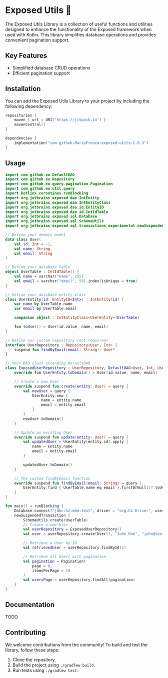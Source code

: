 # Exposed Utils 🦑

The Exposed Utils Library is a collection of useful functions and utilities designed to enhance the functionality of the
Exposed framework when used with Kotlin. This library simplifies database operations and provides convenient pagination
support.

## Key Features

- Simplified database CRUD operations
- Efficient pagination support

## Installation


You can add the Exposed Utils Library to your project by including the following dependency:


```kotlin
repositories {
    maven { url = URI("https://jitpack.io") }
    mavenCentral()
}

dependencies {
    implementation("com.github.MarioFronza:exposed-utils:1.0.3")
}
```

## Usage

```kotlin
import com.github.eu.DefaultDAO
import com.github.eu.Repository
import com.github.eu.query.pagination.Pagination
import com.github.eu.util.query
import kotlinx.coroutines.runBlocking
import org.jetbrains.exposed.dao.IntEntity
import org.jetbrains.exposed.dao.IntEntityClass
import org.jetbrains.exposed.dao.id.EntityID
import org.jetbrains.exposed.dao.id.IntIdTable
import org.jetbrains.exposed.sql.Database
import org.jetbrains.exposed.sql.SchemaUtils
import org.jetbrains.exposed.sql.transactions.experimental.newSuspendedTransaction

// Define your domain model
data class User(
    val id: Int = -1,
    val name: String,
    val email: String
)

// Define your database table
object UserTable : IntIdTable() {
    val name = varchar("name", 255)
    val email = varchar("email", 50).index(isUnique = true)
}

// Define your database entity class
class UserEntity(id: EntityID<Int>) : IntEntity(id) {
    var name by UserTable.name
    var email by UserTable.email

    companion object : IntEntityClass<UserEntity>(UserTable)

    fun toUser() = User(id.value, name, email)
}

// Define our custom repository (not required)
interface UserRepository : Repository<User, Int> {
    suspend fun findByEmail(email: String): User?
}

// Your DAO class extending DefaultDAO
class ExposedUserRepository : UserRepository, DefaultDAO<User, Int, UserEntity>(UserEntity) {
    override fun UserEntity.toDomain() = User(id.value, name, email)

    // Create a new User
    override suspend fun create(entity: User) = query {
        val newUser = query {
            UserEntity.new {
                name = entity.name
                email = entity.email
            }
        }
        newUser.toDomain()
    }

    // Update an existing User
    override suspend fun update(entity: User) = query {
        val updatedUser = UserEntity[entity.id].apply {
            name = entity.name
            email = entity.email
        }

        updatedUser.toDomain()
    }

    // The custom findByEmail function
    override suspend fun findByEmail(email: String) = query {
        UserEntity.find { UserTable.name eq email }.firstOrNull()?.toUser()
    }
}

fun main() = runBlocking {
    Database.connect("jdbc:h2:mem:test", driver = "org.h2.Driver", user = "root", password = "")
    newSuspendedTransaction {
        SchemaUtils.create(UserTable)
        // Create a new User
        val userRepository = ExposedUserRepository()
        val user = userRepository.create(User(1, "John Doe", "john@test.com"))

        // Retrieve a User by ID
        val retrievedUser = userRepository.findById(1)

        // Retrieve all Users with pagination
        val pagination = Pagination(
            page = 0,
            itemsPerPage = 10
        )
        val usersPage = userRepository.findAll(pagination)
    }
}
```

## Documentation

TODO

## Contributing

We welcome contributions from the community! To build and test the library, follow these steps:

1. Clone the repository.
2. Build the project using `./gradlew build`.
3. Run tests using `./gradlew test`.